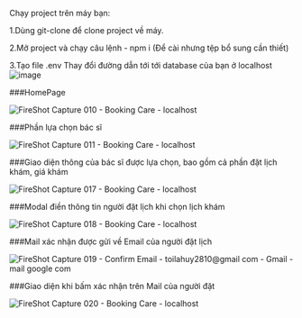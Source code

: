 Chạy project trên máy bạn:

1.Dùng git-clone để clone project về máy.

2.Mở project và chạy câu lệnh - npm i (Để cài nhưng tệp bổ sung cần thiết)

3.Tạo file .env Thay đổi đường dẫn tới tới database của bạn ở localhost
![image](https://user-images.githubusercontent.com/90815697/193611018-1816602c-2ee9-4230-a969-961ff17b9693.png)


###HomePage

![FireShot Capture 010 - Booking Care - localhost](https://user-images.githubusercontent.com/90815697/193601387-a7792155-1679-4679-9edd-303c1e828ffa.png)


###Phần lựa chọn bác sĩ

![FireShot Capture 011 - Booking Care - localhost](https://user-images.githubusercontent.com/90815697/193601461-218c4097-5c12-48f9-a667-00bbe18fbd50.png)


###Giao diện thông của bác sĩ được lựa chọn, bao gồm cả phần đặt lịch khám, giá khám

![FireShot Capture 017 - Booking Care - localhost](https://user-images.githubusercontent.com/90815697/193601642-2e249106-30b7-44e4-871e-a077e1f4a43c.png)


###Modal điền thông tin người đặt lịch khi chọn lịch khám

![FireShot Capture 018 - Booking Care - localhost](https://user-images.githubusercontent.com/90815697/193602126-2b2c7a06-b66b-4408-b174-f3e23e77b0b4.png)


###Mail xác nhận được gửi về Email của người đặt lịch 

![FireShot Capture 019 - Confirm Email - toilahuy2810@gmail com - Gmail - mail google com](https://user-images.githubusercontent.com/90815697/193602280-d226590b-da1d-4663-96a0-5836eee49a1e.png)


###Giao diện khi bấm xác nhận trên Mail của người đặt 

![FireShot Capture 020 - Booking Care - localhost](https://user-images.githubusercontent.com/90815697/193602471-497f4509-74f7-4e1c-b98b-38078329f8b1.png)
